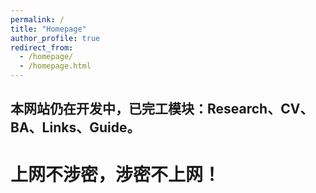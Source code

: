 ```yaml
---
permalink: /
title: "Homepage"
author_profile: true
redirect_from: 
  - /homepage/
  - /homepage.html
---
```


## 本网站仍在开发中，已完工模块：Research、CV、BA、Links、Guide。

# 上网不涉密，涉密不上网！

